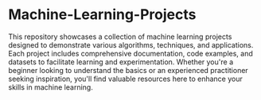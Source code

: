 # Machine-Learning-Projects
This repository showcases a collection of machine learning projects designed to demonstrate various algorithms, techniques, and applications. Each project includes comprehensive documentation, code examples, and datasets to facilitate learning and experimentation. Whether you're a beginner looking to understand the basics or an experienced practitioner seeking inspiration, you'll find valuable resources here to enhance your skills in machine learning.
